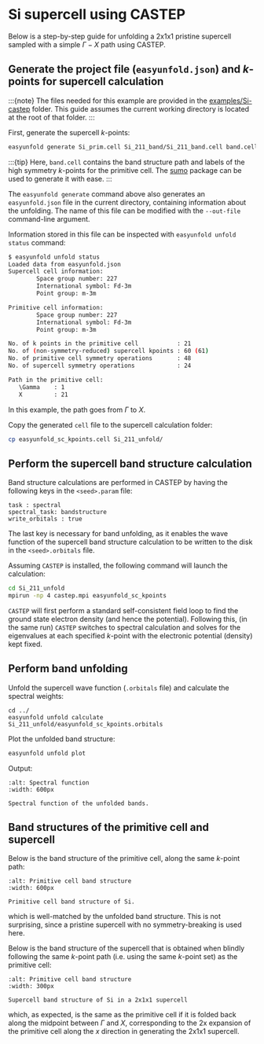 # Si supercell using CASTEP

Below is a step-by-step guide for unfolding a 2x1x1 pristine supercell sampled with a simple $\Gamma - X$ 
path using CASTEP.

## Generate the project file (`easyunfold.json`) and _k_-points for supercell calculation

:::{note} 
The files needed for this example are provided in the 
[examples/Si-castep](https://github.com/SMTG-UCL/easyunfold/tree/main/examples/Si-castep) folder. 
This guide assumes the current working directory is located at the root of that folder.
:::

First, generate the supercell _k_-points:

```bash
easyunfold generate Si_prim.cell Si_211_band/Si_211_band.cell band.cell --code castep
```

:::{tip}
Here, `band.cell` contains the band structure path and labels of the high symmetry _k_-points for the 
primitive cell. The [sumo](https://github.com/SMTG-UCL/sumo) package can be used to generate it with ease.
:::

The `easyunfold generate` command above also generates an `easyunfold.json` file in the current directory, 
containing information about the unfolding. The name of this file can be modified with the `--out-file` 
command-line argument.

Information stored in this file can be inspected with `easyunfold unfold status` command:

```bash
$ easyunfold unfold status
Loaded data from easyunfold.json
Supercell cell information:
        Space group number: 227
        International symbol: Fd-3m
        Point group: m-3m

Primitive cell information:
        Space group number: 227
        International symbol: Fd-3m
        Point group: m-3m

No. of k points in the primitive cell           : 21
No. of (non-symmetry-reduced) supercell kpoints : 60 (61)
No. of primitive cell symmetry operations       : 48
No. of supercell symmetry operations            : 24

Path in the primitive cell:
   \Gamma    : 1    
   X         : 21   
```

In this example, the path goes from $\Gamma$ to $X$.

Copy the generated `cell` file to the supercell calculation folder:

```bash
cp easyunfold_sc_kpoints.cell Si_211_unfold/
```


## Perform the supercell band structure calculation

Band structure calculations are performed in CASTEP by having the following keys in the `<seed>.param` 
file:

```
task : spectral
spectral_task: bandstructure
write_orbitals : true
```

The last key is necessary for band unfolding, as it enables the wave function of the supercell band 
structure calculation to be written to the disk in the `<seed>.orbitals` file.

Assuming `CASTEP` is installed, the following command will launch the calculation:

```bash
cd Si_211_unfold
mpirun -np 4 castep.mpi easyunfold_sc_kpoints 
```

`CASTEP` will first perform a standard self-consistent field loop to find the ground state electron 
density (and hence the potential). Following this, (in the same run) `CASTEP` switches to spectral 
calculation and solves for the eigenvalues at each specified _k_-point with the electronic potential 
(density) kept fixed.


## Perform band unfolding

Unfold the supercell wave function (`.orbitals` file) and calculate the spectral weights:

```
cd ../
easyunfold unfold calculate Si_211_unfold/easyunfold_sc_kpoints.orbitals
```

Plot the unfolded band structure:

```bash
easyunfold unfold plot
```

Output:

```{figure} ../../examples/Si-castep/unfold.png
:alt: Spectral function
:width: 600px

Spectral function of the unfolded bands.
```


## Band structures of the primitive cell and supercell

Below is the band structure of the primitive cell, along the same _k_-point path:

```{figure} ../../examples/Si-castep/Si_band/band.png
:alt: Primitive cell band structure
:width: 600px

Primitive cell band structure of Si.
```

which is well-matched by the unfolded band structure. This is not surprising, since a pristine 
supercell with no symmetry-breaking is used here.

Below is the band structure of the supercell that is obtained when blindly following the same 
_k_-point path (i.e. using the same _k_-point set) as the primitive cell:

```{figure} ../../examples/Si-castep/Si_211_band/band.png
:alt: Primitive cell band structure
:width: 300px

Supercell band structure of Si in a 2x1x1 supercell
```

which, as expected, is the same as the primitive cell if it is folded back along the midpoint between 
$\Gamma$ and $X$, corresponding to the 2x expansion of the primitive cell along the $x$ direction in 
generating the 2x1x1 supercell. 